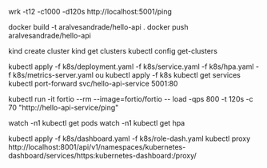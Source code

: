 wrk -t12 -c1000 -d120s http://localhost:5001/ping

docker build -t aralvesandrade/hello-api .
docker push aralvesandrade/hello-api

kind create cluster
kind get clusters
kubectl config get-clusters

kubectl apply -f k8s/deployment.yaml -f k8s/service.yaml -f k8s/hpa.yaml -f k8s/metrics-server.yaml
ou
kubectl apply -f k8s
kubectl get services
kubectl port-forward svc/hello-api-service 5001:80

kubectl run -it fortio --rm --image=fortio/fortio -- load -qps 800 -t 120s -c 70 "http://hello-api-service/ping"

watch -n1 kubectl get pods
watch -n1 kubectl get hpa

kubectl apply -f k8s/dashboard.yaml -f k8s/role-dash.yaml
kubectl proxy
http://localhost:8001/api/v1/namespaces/kubernetes-dashboard/services/https:kubernetes-dashboard:/proxy/

